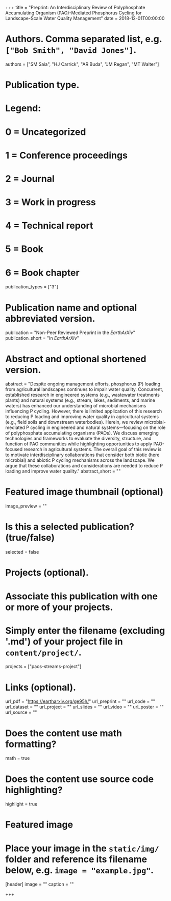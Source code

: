 +++
title = "Preprint: An Interdisciplinary Review of Polyphosphate Accumulating Organism (PAO)-Mediated Phosphorus Cycling for Landscape-Scale Water Quality Management"
date = 2018-12-01T00:00:00

# Authors. Comma separated list, e.g. `["Bob Smith", "David Jones"]`.
authors = ["SM Saia", "HJ Carrick", "AR Buda", "JM Regan", "MT Walter"]

# Publication type.
# Legend:
# 0 = Uncategorized
# 1 = Conference proceedings
# 2 = Journal
# 3 = Work in progress
# 4 = Technical report
# 5 = Book
# 6 = Book chapter
publication_types = ["3"]

# Publication name and optional abbreviated version.
publication = "Non-Peer Reviewed Preprint in the *EarthArXiv*"
publication_short = "In *EarthArXiv*"

# Abstract and optional shortened version.
abstract = "Despite ongoing management efforts, phosphorus (P) loading from agricultural landscapes continues to impair water quality. Concurrent, established research in engineered systems (e.g., wastewater treatments plants) and natural systems (e.g., stream, lakes, sediments, and marine waters) has enhanced our understanding of microbial mechanisms influencing P cycling. However, there is limited application of this research to reducing P loading and improving water quality in agricultural systems (e.g., field soils and downstream waterbodies). Herein, we review microbial-mediated P cycling in engineered and natural systems—focusing on the role of polyphosphate accumulating organisms (PAOs). We discuss emerging technologies and frameworks to evaluate the diversity, structure, and function of PAO communities while highlighting opportunities to apply PAO-focused research in agricultural systems. The overall goal of this review is to motivate interdisciplinary collaborations that consider both biotic (here microbial) and abiotic P cycling mechanisms across the landscape. We argue that these collaborations and considerations are needed to reduce P loading and improve water quality."
abstract_short = ""

# Featured image thumbnail (optional)
image_preview = ""

# Is this a selected publication? (true/false)
selected = false

# Projects (optional).
#   Associate this publication with one or more of your projects.
#   Simply enter the filename (excluding '.md') of your project file in `content/project/`.
projects = ["paos-streams-project"]

# Links (optional).
url_pdf = "https://eartharxiv.org/ge95h/"
url_preprint = ""
url_code = ""
url_dataset = ""
url_project = ""
url_slides = ""
url_video = ""
url_poster = ""
url_source = ""

# Does the content use math formatting?
math = true

# Does the content use source code highlighting?
highlight = true

# Featured image
# Place your image in the `static/img/` folder and reference its filename below, e.g. `image = "example.jpg"`.
[header]
image = ""
caption = ""

+++